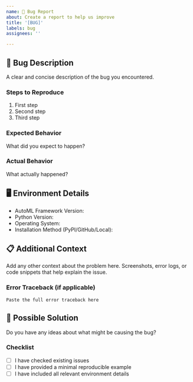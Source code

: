 ```yaml
---
name: 🐛 Bug Report
about: Create a report to help us improve
title: '[BUG]'
labels: bug
assignees: ''

---
```


## 🐞 Bug Description
A clear and concise description of the bug you encountered.

### Steps to Reproduce
1. First step
2. Second step
3. Third step

### Expected Behavior
What did you expect to happen?

### Actual Behavior
What actually happened?

## 🖥️ Environment Details
- AutoML Framework Version: 
- Python Version: 
- Operating System: 
- Installation Method (PyPI/GitHub/Local):

## 📋 Additional Context
Add any other context about the problem here. Screenshots, error logs, or code snippets that help explain the issue.

### Error Traceback (if applicable)
```
Paste the full error traceback here
```

## 🤔 Possible Solution
Do you have any ideas about what might be causing the bug?

### Checklist
- [ ] I have checked existing issues
- [ ] I have provided a minimal reproducible example
- [ ] I have included all relevant environment details
